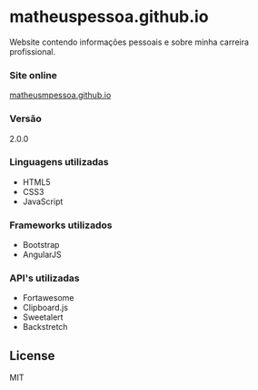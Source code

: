 # matheuspessoa.github.io
Website contendo informações pessoais e sobre minha carreira profissional.

### Site online 
[matheusmpessoa.github.io](http://matheusmpessoa.github.io/#/)

### Versão
2.0.0

### Linguagens utilizadas
* HTML5
* CSS3
* JavaScript

### Frameworks utilizados
* Bootstrap
* AngularJS

### API's utilizadas
* Fortawesome
* Clipboard.js
* Sweetalert
* Backstretch

License
----
MIT